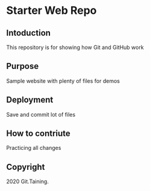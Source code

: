 # Starter Web Repo

## Intoduction

This repository is for showing how Git and GitHub work

## Purpose

Sample website with plenty of files for demos

## Deployment

Save and commit lot of files

## How to contriute

Practicing all changes

## Copyright

2020 Git.Taining.